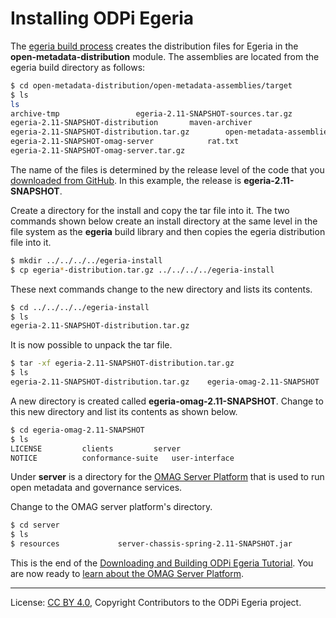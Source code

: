 <!-- SPDX-License-Identifier: CC-BY-4.0 -->
<!-- Copyright Contributors to the ODPi Egeria project. -->

# Installing ODPi Egeria

The [egeria build process](task-building-egeria-source.md) creates the
distribution files for Egeria in the **open-metadata-distribution** module.
The assemblies are located from the egeria build directory as follows:

```bash
$ cd open-metadata-distribution/open-metadata-assemblies/target
$ ls
ls
archive-tmp					egeria-2.11-SNAPSHOT-sources.tar.gz
egeria-2.11-SNAPSHOT-distribution		maven-archiver
egeria-2.11-SNAPSHOT-distribution.tar.gz		open-metadata-assemblies-2.11-SNAPSHOT.jar
egeria-2.11-SNAPSHOT-omag-server			rat.txt
egeria-2.11-SNAPSHOT-omag-server.tar.gz
```

The name of the files is determined by the release level of the code that you
[downloaded from GitHub](task-downloading-egeria-source.md).  In this example,
the release is **egeria-2.11-SNAPSHOT**.

Create a directory for the install and copy the tar file into it.
The two commands shown below create an install directory at the same level in the
file system as the **egeria** build library and then copies the egeria distribution file into it.

```bash
$ mkdir ../../../../egeria-install
$ cp egeria*-distribution.tar.gz ../../../../egeria-install
```

These next commands change to the new directory and lists its contents.

```bash
$ cd ../../../../egeria-install
$ ls
egeria-2.11-SNAPSHOT-distribution.tar.gz
```

It is now possible to unpack the tar file.

```bash
$ tar -xf egeria-2.11-SNAPSHOT-distribution.tar.gz
$ ls
egeria-2.11-SNAPSHOT-distribution.tar.gz	egeria-omag-2.11-SNAPSHOT
```

A new directory is created called **egeria-omag-2.11-SNAPSHOT**.  Change to this
new directory and list its contents as shown below.

```bash
$ cd egeria-omag-2.11-SNAPSHOT
$ ls
LICENSE			clients			server
NOTICE			conformance-suite	user-interface
```

Under **server** is a directory for the
[OMAG Server Platform](../../../open-metadata-publication/website/omag-server) that is used to run
open metadata and governance services.

Change to the OMAG server platform's directory.

```bash
$ cd server
$ ls
$ resources				server-chassis-spring-2.11-SNAPSHOT.jar
```

This is the end of the [Downloading and Building ODPi Egeria Tutorial](.).    You are now
ready to [learn about the OMAG Server Platform](../omag-server-tutorial).

----
License: [CC BY 4.0](https://creativecommons.org/licenses/by/4.0/),
Copyright Contributors to the ODPi Egeria project.
